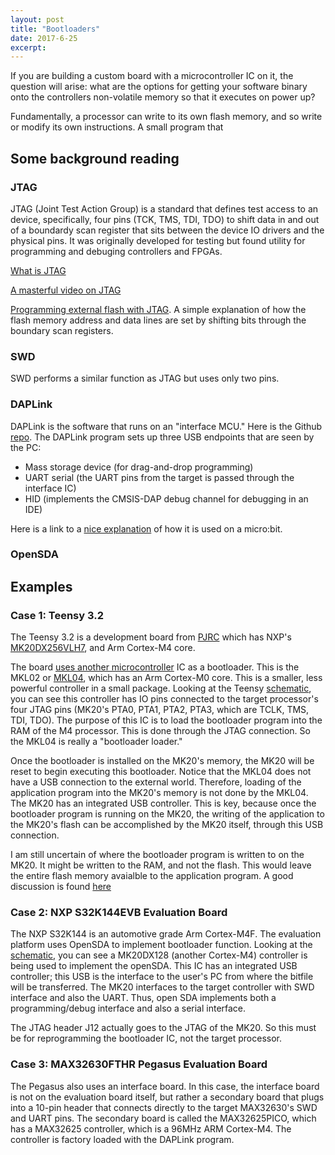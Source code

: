 ```yaml
---
layout: post
title: "Bootloaders"
date: 2017-6-25
excerpt:
---
```


If you are building a custom board with a microcontroller IC on it, the question will arise: what are the options for getting your software binary onto the controllers non-volatile memory so that it executes on power up? 

Fundamentally, a processor can write to its own flash memory, and so write or modify its own instructions. A small program that

## Some background reading

### JTAG

JTAG (Joint Test Action Group) is a standard that defines test access to an device, specifically, four pins (TCK, TMS, TDI, TDO) to shift data in and out of a boundardy scan register that sits between the device IO drivers and the physical pins. It was originally developed for testing but found utility for programming and debuging controllers and FPGAs.

[What is JTAG](https://www.xjtag.com/about-jtag/what-is-jtag/)

[A masterful video on JTAG](https://m.youtube.com/watch?v=TlWlLeC5BUs)

[Programming external flash with JTAG](https://www.intellitech.com/products/eclipseboundaryscanflash.asp). A simple explanation of how the flash memory address and data lines are set by shifting bits through the boundary scan registers.

### SWD

SWD performs a similar function as JTAG but uses only two pins.

### DAPLink

DAPLink is the software that runs on an "interface MCU." Here is the Github [repo](https://github.com/mbedmicro/DAPLink). The DAPLink program sets up three USB endpoints that are seen by the PC:
* Mass storage device (for drag-and-drop programming)
* UART serial (the UART pins from the target is passed through the interface IC)
* HID (implements the CMSIS-DAP debug channel for debugging in an IDE)

Here is a link to a [nice explanation](http://tech.microbit.org/software/daplink-interface/) of how it is used on a micro:bit.

### OpenSDA



## Examples

### Case 1: Teensy 3.2

The Teensy 3.2 is a development board from [PJRC](https://www.pjrc.com/store/teensy32.html) which has NXP's [MK20DX256VLH7](http://www.nxp.com/docs/en/data-sheet/K20P64M72SF1.pdf), and Arm Cortex-M4 core.

The board [uses another microcontroller](https://www.pjrc.com/store/ic_mkl02.html) IC as a bootloader. This is the MKL02 or [MKL04](http://cache.freescale.com/files/32bit/doc/data_sheet/KL04P48M48SF1.pdf), which has an Arm Cortex-M0 core. This is a smaller, less powerful controller in a small package. Looking at the Teensy [schematic](https://www.pjrc.com/teensy/schematic.html), you can see this controller has IO pins connected to the target processor's four JTAG pins (MK20's PTA0, PTA1, PTA2, PTA3, which are TCLK, TMS, TDI, TDO). The purpose of this IC is to load the bootloader program into the RAM of the M4 processor. This is done through the JTAG connection. So the MKL04 is really a "bootloader loader."

Once the bootloader is installed on the MK20's memory, the MK20 will be reset to begin executing this bootloader. Notice that the MKL04 does not have a USB connection to the external world. Therefore, loading of the application program into the MK20's memory is not done by the MKL04. The MK20 has an integrated USB controller. This is key, because once the bootloader program is running on the MK20, the writing of the application to the MK20's flash can be accomplished by the MK20 itself, through this USB connection.

I am still uncertain of where the bootloader program is written to on the MK20. It might be written to the RAM, and not the flash. This would leave the entire flash memory avaialble to the application program. A good discussion is found [here](https://na01.safelinks.protection.outlook.com/?url=https%3A%2F%2Fforum.pjrc.com%2Fthreads%2F33341-Bootloader-sequence&data=01%7C01%7Cmike.montague%40maximintegrated.com%7Cd48280f70c324ddc197508d4c49b835a%7Cfbd909dfea694788a554f24b7854ad03%7C0&sdata=K%2Fc2b5aQFtDQ%2Fs1koLRnXO9pYrKGJUdgFTJJwwkSwis%3D&reserved=0)

### Case 2: NXP S32K144EVB Evaluation Board

The NXP S32K144 is an automotive grade Arm Cortex-M4F. The evaluation platform uses OpenSDA to implement bootloader function. Looking at the [schematic](http://cache.nxp.com/downloads/en/schematics/S32K144EVB-SCH.pdf?fsrch=1&sr=3&pageNum=1), you can see a MK20DX128 (another Cortex-M4) controller is being used to implement the openSDA. This IC has an integrated USB controller; this USB is the interface to the user's PC from where the bitfile will be transferred. The MK20 interfaces to the target controller with SWD interface and also the UART. Thus, open SDA implements both a programming/debug interface and also a serial interface.

The JTAG header J12 actually goes to the JTAG of the MK20. So this must be for reprogramming the bootloader IC, not the target processor.

### Case 3: MAX32630FTHR Pegasus Evaluation Board

The Pegasus also uses an interface board. In this case, the interface board is not on the evaluation board itself, but rather a secondary board that plugs into a 10-pin header that connects directly to the target MAX32630's SWD and UART pins. The secondary board is called the MAX32625PICO, which has a MAX32625 controller, which is a 96MHz ARM Cortex-M4. The controller is factory loaded with the DAPLink program.
